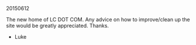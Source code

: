 20150612

The new home of LC DOT COM. Any advice on how to improve/clean up the site would be greatly appreciated. Thanks.

- Luke
